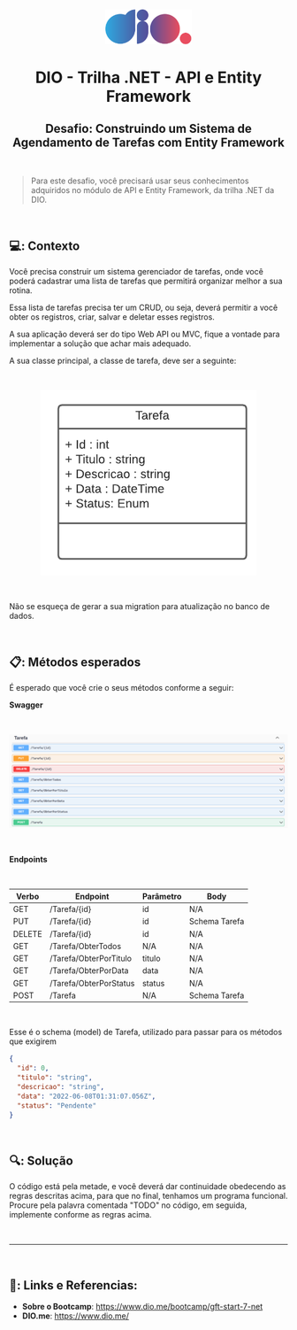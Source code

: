 <br>

<p align="center"><img src="./Imagens/Logo-Digital-Innovation-One.svg" width="156px" alt="Logo Dio.me"></p>

<h1 align="center">DIO - Trilha .NET - API e Entity Framework</h1>
<h2 align="center">Desafio: Construindo um Sistema de Agendamento de Tarefas com Entity Framework</h2>

<br>

> Para este desafio, você precisará usar seus conhecimentos adquiridos no módulo de API e Entity Framework, da trilha .NET da DIO.

<br>

## 💻:  Contexto
Você precisa construir um sistema gerenciador de tarefas, onde você poderá cadastrar uma lista de tarefas que permitirá organizar melhor a sua rotina.

Essa lista de tarefas precisa ter um CRUD, ou seja, deverá permitir a você obter os registros, criar, salvar e deletar esses registros.

A sua aplicação deverá ser do tipo Web API ou MVC, fique a vontade para implementar a solução que achar mais adequado.

A sua classe principal, a classe de tarefa, deve ser a seguinte:

<br>

<p align="center"><img src="./Imagens/diagrama.png"  alt="Diagrama da classe Tarefa"></p>

<br>

Não se esqueça de gerar a sua migration para atualização no banco de dados.

<br>

## 📋: Métodos esperados
É esperado que você crie o seus métodos conforme a seguir:

**Swagger**

<br>

<p align="center"><img src="./Imagens/swagger.png"  alt="Métodos Swagger"></p>

<br>

**Endpoints**

<br>

| Verbo  | Endpoint                | Parâmetro | Body          |
|--------|-------------------------|-----------|---------------|
| GET    | /Tarefa/{id}            | id        | N/A           |
| PUT    | /Tarefa/{id}            | id        | Schema Tarefa |
| DELETE | /Tarefa/{id}            | id        | N/A           |
| GET    | /Tarefa/ObterTodos      | N/A       | N/A           |
| GET    | /Tarefa/ObterPorTitulo  | titulo    | N/A           |
| GET    | /Tarefa/ObterPorData    | data      | N/A           |
| GET    | /Tarefa/ObterPorStatus  | status    | N/A           |
| POST   | /Tarefa                 | N/A       | Schema Tarefa |

<br>

Esse é o schema (model) de Tarefa, utilizado para passar para os métodos que exigirem

```json
{
  "id": 0,
  "titulo": "string",
  "descricao": "string",
  "data": "2022-06-08T01:31:07.056Z",
  "status": "Pendente"
}
```

<br>

## 🔍: Solução
O código está pela metade, e você deverá dar continuidade obedecendo as regras descritas acima, para que no final, tenhamos um programa funcional. Procure pela palavra comentada "TODO" no código, em seguida, implemente conforme as regras acima.

<br><hr><br>

## 🔗: Links e Referencias:

- **Sobre o Bootcamp**: https://www.dio.me/bootcamp/gft-start-7-net
- **DIO.me**: https://www.dio.me/